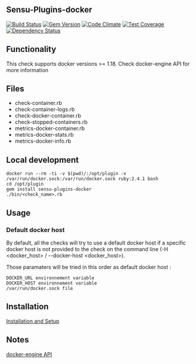 ## Sensu-Plugins-docker

[![Build Status](https://travis-ci.org/occamsRZR/sensu-plugins-docker.svg?branch=master)](https://travis-ci.org/occamsRZR/sensu-plugins-docker)
[![Gem Version](https://badge.fury.io/rb/sensu-plugins-docker.svg)](http://badge.fury.io/rb/sensu-plugins-docker)
[![Code Climate](https://codeclimate.com/github/sensu-plugins/sensu-plugins-docker/badges/gpa.svg)](https://codeclimate.com/github/sensu-plugins/sensu-plugins-docker)
[![Test Coverage](https://codeclimate.com/github/sensu-plugins/sensu-plugins-docker/badges/coverage.svg)](https://codeclimate.com/github/sensu-plugins/sensu-plugins-docker)
[![Dependency Status](https://gemnasium.com/sensu-plugins/sensu-plugins-docker.svg)](https://gemnasium.com/sensu-plugins/sensu-plugins-docker)

## Functionality
This check supports docker versions >= 1.18. Check docker-engine API for more information  

## Files
 * check-container.rb
 * check-container-logs.rb
 * check-docker-container.rb
 * check-stopped-containers.rb
 * metrics-docker-container.rb
 * metrics-docker-stats.rb
 * metrics-docker-info.rb

## Local development
```
docker run --rm -ti -v $(pwd)/:/opt/plugin -v /var/run/docker.sock:/var/run/docker.sock ruby:2.4.1 bash
cd /opt/plugin
gem install sensu-plugins-docker
./bin/<check_name>.rb
```

## Usage

### Default docker host
By default, all the checks will try to use a default docker host if a specific docker host is not provided to the check on the command line (-H <docker_host> / --docker-host <docker_host>).

Those paramaters will be tried in this order as default docker host :

    DOCKER_URL environnement variable
    DOCKER_HOST environnement variable
    /var/run/docker.sock file

## Installation

[Installation and Setup](http://sensu-plugins.io/docs/installation_instructions.html)

## Notes
[docker-engine API](https://docs.docker.com/engine/api/v1.29/#section/Versioning)
